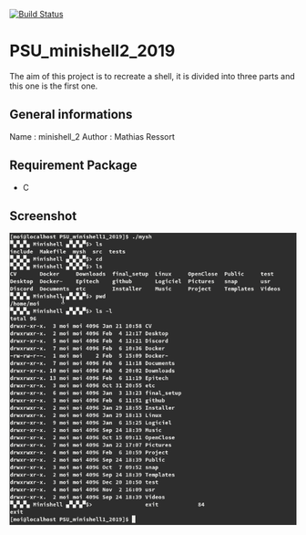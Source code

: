 [![Build Status](https://api.travis-ci.com/Ydos2/PSU_minishell1_2019.svg?branch=master)](https://api.travis-ci.com/Ydos2/PSU_minishell1_2019)

 # PSU_minishell2_2019
The aim of this project is to recreate a shell, it is divided into three parts and this one is the first one.

## General informations
Name : minishell_2
Author : Mathias Ressort

## Requirement Package
* C

## Screenshot
![screenshot](https://github.com/Ydos2/PSU_minishell2_2019/blob/master/Pictures/Screenshot_1.png)